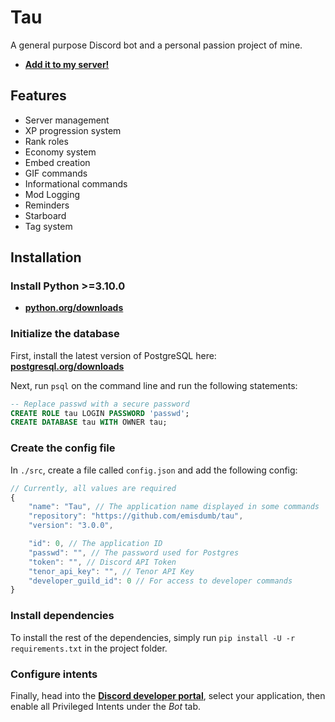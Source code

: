 # **Tau**

A general purpose Discord bot and a personal passion project of mine.

+ **[Add it to my server!](https://discord.com/oauth2/authorize?client_id=608367259123187741&scope=bot&permissions=8)**

## Features

+ Server management
+ XP progression system
+ Rank roles
+ Economy system
+ Embed creation
+ GIF commands
+ Informational commands
+ Mod Logging
+ Reminders
+ Starboard
+ Tag system

## Installation
### Install Python >=3.10.0

+ **[python.org/downloads](https://www.python.org/downloads/)**

### Initialize the database

First, install the latest version of PostgreSQL here: **[postgresql.org/downloads](https://www.postgresql.org/download/)**

Next, run `psql` on the command line and run the following statements:

```sql
-- Replace passwd with a secure password 
CREATE ROLE tau LOGIN PASSWORD 'passwd';
CREATE DATABASE tau WITH OWNER tau;
```

### Create the config file

In `./src`, create a file called `config.json` and add the following config:

```js
// Currently, all values are required
{
    "name": "Tau", // The application name displayed in some commands
    "repository": "https://github.com/emisdumb/tau",
    "version": "3.0.0",

    "id": 0, // The application ID
    "passwd": "", // The password used for Postgres
    "token": "", // Discord API Token
    "tenor_api_key": "", // Tenor API Key
    "developer_guild_id": 0 // For access to developer commands
}
```

### Install dependencies

To install the rest of the dependencies, simply run `pip install -U -r requirements.txt` in the project folder.

### Configure intents

Finally, head into the **[Discord developer portal](https://discord.com/developers/applications/)**, select your application, then enable all Privileged Intents under the *Bot* tab.

